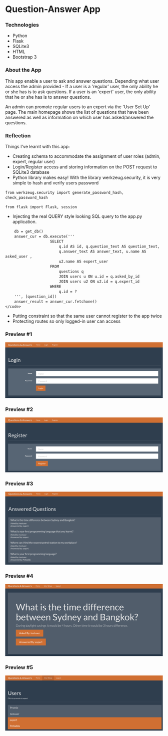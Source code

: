 # Question-Answer App
### Technologies
* Python
* Flask
* SQLite3
* HTML
* Bootstrap 3

### About the App
This app enable a user to ask and answer questions. Depending what user access
the admin provided - If a user is a 'regular' user, the only ability he or she has is to ask questions.
If a user is an 'expert' user, the only ability that he or she has is to answer questions.

An admin can promote regular users to an expert via the 'User Set Up' page. The main homepage shows the list of 
questions that have been answered as well as information on which user has asked/answered the questions.


### Reflection
Things I've learnt with this app:

* Creating schema to accommodate the assignment of user roles (admin, expert, regular user)
* Login/Register access and storing information on the POST request to SQLite3 database
* Python library makes easy! With the library werkzeug.security, it is very simple to hash and verify users password

```
from werkzeug.security import generate_password_hash, check_password_hash
```

```
from flask import Flask, session
```

* Injecting the real QUERY style looking SQL query to the app.py application.

```
    db = get_db()
    answer_cur = db.execute('''
                    SELECT
                        q.id AS id, q.question_text AS question_text, 
                        q.answer_text AS answer_text, u.name AS asked_user , 
                        u2.name AS expert_user
                    FROM
                        questions q
                        JOIN users u ON u.id = q.asked_by_id
                        JOIN users u2 ON u2.id = q.expert_id
                    WHERE
                        q.id = ?                
    ''', [question_id])
    answer_result = answer_cur.fetchone()
</code>
```
* Putting constraint so that the same user cannot register to the app twice
* Protecting routes so only logged-in user can access

### Preview #1

![alt text](https://github.com/promie/question-answer/blob/master/static/img/1.png "Main App")

### Preview #2

![alt text](https://github.com/promie/question-answer/blob/master/static/img/2.png "Main App")

### Preview #3

![alt text](https://github.com/promie/question-answer/blob/master/static/img/3.png "Main App")

### Preview #4

![alt text](https://github.com/promie/question-answer/blob/master/static/img/4.png "Main App")

### Preview #5

![alt text](https://github.com/promie/question-answer/blob/master/static/img/5.png "Main App")



